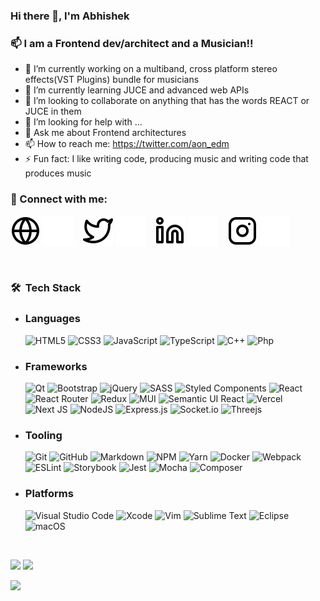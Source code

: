 ### Hi there 👋, I'm Abhishek
### 📫 I am a Frontend dev/architect and a Musician!!

- 🔭 I’m currently working on a multiband, cross platform stereo effects(VST Plugins) bundle for musicians
- 🌱 I’m currently learning JUCE and advanced web APIs
- 👯 I’m looking to collaborate on anything that has the words REACT or JUCE in them
- 🤔 I’m looking for help with ...
- 💬 Ask me about Frontend architectures
- 📫 How to reach me: https://twitter.com/aon_edm
- ⚡ Fun fact: I like writing code, producing music and writing code that produces music



### 💬 Connect with me:

[![website](./img/globe-light.svg)](https://medium.com/@ryaan_web#gh-light-mode-only)
[![website](./img/globe-dark.svg)](https://medium.com/@ryaan_web#gh-dark-mode-only)
&nbsp;&nbsp;
[![website](./img/twitter-light.svg)](https://twitter.com/aon_edm#gh-light-mode-only)
[![website](./img/twitter-dark.svg)](https://twitter.com/aon_edm#gh-dark-mode-only)
&nbsp;&nbsp;
[![website](./img/linkedin-light.svg)](https://www.linkedin.com/in/abhishek-kumar-b69a8290/#gh-light-mode-only)
[![website](./img/linkedin-dark.svg)](https://www.linkedin.com/in/abhishek-kumar-b69a8290/#gh-dark-mode-only)
&nbsp;&nbsp;
[![website](./img/instagram-light.svg)](https://www.instagram.com/aon_edm/#gh-light-mode-only)
[![website](./img/instagram-dark.svg)](https://www.instagram.com/aon_edm/#gh-dark-mode-only)

<br/>

<h3> 🛠 &nbsp;Tech Stack</h3>

- ### Languages
  ![HTML5](https://img.shields.io/badge/html5-%23E34F26.svg?style=flat&logo=html5&logoColor=white)
  ![CSS3](https://img.shields.io/badge/css3-%231572B6.svg?style=flat&logo=css3&logoColor=white)
  ![JavaScript](https://img.shields.io/badge/javascript-%23323330.svg?style=flat&logo=javascript&logoColor=%23F7DF1E)
  ![TypeScript](https://img.shields.io/badge/typescript-%23007ACC.svg?style=flat&logo=typescript&logoColor=white)
  ![C++](https://img.shields.io/badge/c++-%2300599C.svg?style=flat&logo=c%2B%2B&logoColor=white)
  ![Php](https://img.shields.io/badge/php-%2300599C.svg?style=flat&logo=php&logoColor=white)
- ### Frameworks
  ![Qt](https://img.shields.io/badge/Qt-%23217346.svg?style=flat&logo=Qt&logoColor=white)
  ![Bootstrap](https://img.shields.io/badge/bootstrap-%23563D7C.svg?style=flat&logo=bootstrap&logoColor=white)
  ![jQuery](https://img.shields.io/badge/jquery-%230769AD.svg?style=flat&logo=jquery&logoColor=white)
  ![SASS](https://img.shields.io/badge/SASS-hotpink.svg?style=flat&logo=SASS&logoColor=white)
  ![Styled Components](https://img.shields.io/badge/styled--components-DB7093?style=flat&logo=styled-components&logoColor=white)
  ![React](https://img.shields.io/badge/react-%2320232a.svg?style=flat&logo=react&logoColor=%2361DAFB)
  ![React Router](https://img.shields.io/badge/React_Router-CA4245?style=flat&logo=react-router&logoColor=white)
  ![Redux](https://img.shields.io/badge/redux-%23593d88.svg?style=flat&logo=redux&logoColor=white)
  ![MUI](https://img.shields.io/badge/MUI-%230081CB.svg?style=flat&logo=mui&logoColor=white)
  ![Semantic UI React](https://img.shields.io/badge/Semantic%20UI%20React-%2335BDB2.svg?style=flat&logo=SemanticUIReact&logoColor=white)
  ![Vercel](https://img.shields.io/badge/vercel-%23000000.svg?style=flat&logo=vercel&logoColor=white)
  ![Next JS](https://img.shields.io/badge/Next-black?style=flat&logo=next.js&logoColor=white)
  ![NodeJS](https://img.shields.io/badge/node.js-6DA55F?style=flat&logo=node.js&logoColor=white)
  ![Express.js](https://img.shields.io/badge/express.js-%23404d59.svg?style=flat&logo=express&logoColor=%2361DAFB)
  ![Socket.io](https://img.shields.io/badge/Socket.io-black?style=flat&logo=socket.io&badgeColor=010101)
  ![Threejs](https://img.shields.io/badge/threejs-black?style=flat&logo=three.js&logoColor=white)
  
- ### Tooling
  ![Git](https://img.shields.io/badge/git-%23F05033.svg?style=flat&logo=git&logoColor=white)
  ![GitHub](https://img.shields.io/badge/github-%23121011.svg?style=flat&logo=github&logoColor=white)
  ![Markdown](https://img.shields.io/badge/markdown-%23000000.svg?style=flat&logo=markdown&logoColor=white)
  ![NPM](https://img.shields.io/badge/NPM-%23000000.svg?style=flat&logo=npm&logoColor=white)
  ![Yarn](https://img.shields.io/badge/yarn-%232C8EBB.svg?style=flat&logo=yarn&logoColor=white)
  ![Docker](https://img.shields.io/badge/docker-%230db7ed.svg?style=flat&logo=docker&logoColor=white)
  ![Webpack](https://img.shields.io/badge/webpack-%238DD6F9.svg?style=flat&logo=webpack&logoColor=black)
  ![ESLint](https://img.shields.io/badge/ESLint-4B3263?style=flat&logo=eslint&logoColor=white)
  ![Storybook](https://img.shields.io/badge/-Storybook-FF4785?style=flat&logo=storybook&logoColor=white)
  ![Jest](https://img.shields.io/badge/-jest-%23C21325?style=flat&logo=jest&logoColor=white)
  ![Mocha](https://img.shields.io/badge/-mocha-%238D6748?style=flat&logo=mocha&logoColor=white)
  ![Composer](https://img.shields.io/badge/-composer-%238D6748?style=flat&logo=mocha&logoColor=white)

- ### Platforms
  ![Visual Studio Code](https://img.shields.io/badge/Visual%20Studio%20Code-0078d7.svg?style=flat&logo=visual-studio-code&logoColor=white)
  ![Xcode](https://img.shields.io/badge/Xcode-007ACC?style=flat&logo=Xcode&logoColor=white)
  ![Vim](https://img.shields.io/badge/VIM-%2311AB00.svg?style=flat&logo=vim&logoColor=white)
  ![Sublime Text](https://img.shields.io/badge/sublime_text-%23575757.svg?style=flat&logo=sublime-text&logoColor=important)
  ![Eclipse](https://img.shields.io/badge/-Eclipse-333333?style=flat&logo=eclipse-ide&logoColor=2C2255)
  ![macOS](https://img.shields.io/badge/mac%20os-000000?style=flat&logo=macos&logoColor=F0F0F0)

<br/>

 <p align="left">
  
  <img height="150" src="https://github-readme-stats.vercel.app/api/top-langs/?username=abhishekZom&layout=compact&theme=github_dark"/>
  <img height="150" src="https://github-profile-trophy.vercel.app/?username=abhishekZom&theme=gruvbox&title=Commits,PR,MultiLanguage,Repositories"/>
  
  ![](https://github-profile-summary-cards.vercel.app/api/cards/profile-details?username=abhishekZom&theme=github_dark&count_private=true)
  
  </P><br>
